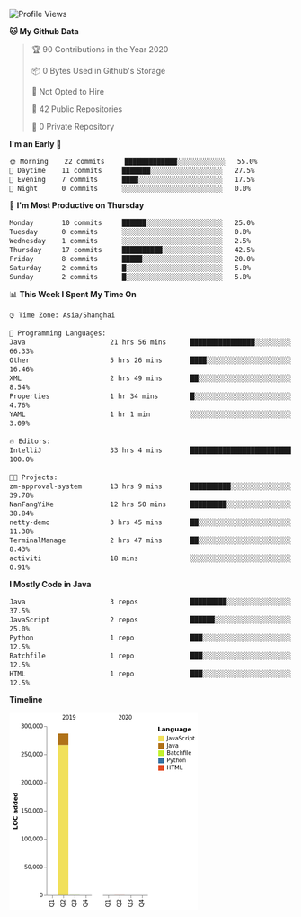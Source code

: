 <!--START_SECTION:waka-->
![Profile Views](http://img.shields.io/badge/Profile%20Views-0-blue)

**🐱 My Github Data** 

> 🏆 90 Contributions in the Year 2020
 > 
> 📦 0 Bytes Used in Github's Storage 
 > 
> 🚫 Not Opted to Hire
 > 
> 📜 42 Public Repositories
 > 
> 🔑 0 Private Repository 
 > 
**I'm an Early 🐤** 

```text
🌞 Morning    22 commits     █████████████░░░░░░░░░░░░   55.0% 
🌆 Daytime    11 commits     ███████░░░░░░░░░░░░░░░░░░   27.5% 
🌃 Evening    7 commits      ████░░░░░░░░░░░░░░░░░░░░░   17.5% 
🌙 Night      0 commits      ░░░░░░░░░░░░░░░░░░░░░░░░░   0.0%

```
📅 **I'm Most Productive on Thursday** 

```text
Monday       10 commits     ██████░░░░░░░░░░░░░░░░░░░   25.0% 
Tuesday      0 commits      ░░░░░░░░░░░░░░░░░░░░░░░░░   0.0% 
Wednesday    1 commits      ░░░░░░░░░░░░░░░░░░░░░░░░░   2.5% 
Thursday     17 commits     ██████████░░░░░░░░░░░░░░░   42.5% 
Friday       8 commits      █████░░░░░░░░░░░░░░░░░░░░   20.0% 
Saturday     2 commits      █░░░░░░░░░░░░░░░░░░░░░░░░   5.0% 
Sunday       2 commits      █░░░░░░░░░░░░░░░░░░░░░░░░   5.0%

```


📊 **This Week I Spent My Time On** 

```text
⌚︎ Time Zone: Asia/Shanghai

💬 Programming Languages: 
Java                     21 hrs 56 mins      ████████████████░░░░░░░░░   66.33% 
Other                    5 hrs 26 mins       ████░░░░░░░░░░░░░░░░░░░░░   16.46% 
XML                      2 hrs 49 mins       ██░░░░░░░░░░░░░░░░░░░░░░░   8.54% 
Properties               1 hr 34 mins        █░░░░░░░░░░░░░░░░░░░░░░░░   4.76% 
YAML                     1 hr 1 min          ░░░░░░░░░░░░░░░░░░░░░░░░░   3.09%

🔥 Editors: 
IntelliJ                 33 hrs 4 mins       █████████████████████████   100.0%

🐱‍💻 Projects: 
zm-approval-system       13 hrs 9 mins       ██████████░░░░░░░░░░░░░░░   39.78% 
NanFangYiKe              12 hrs 50 mins      █████████░░░░░░░░░░░░░░░░   38.84% 
netty-demo               3 hrs 45 mins       ██░░░░░░░░░░░░░░░░░░░░░░░   11.38% 
TerminalManage           2 hrs 47 mins       ██░░░░░░░░░░░░░░░░░░░░░░░   8.43% 
activiti                 18 mins             ░░░░░░░░░░░░░░░░░░░░░░░░░   0.91%

```

**I Mostly Code in Java** 

```text
Java                     3 repos             █████████░░░░░░░░░░░░░░░░   37.5% 
JavaScript               2 repos             ██████░░░░░░░░░░░░░░░░░░░   25.0% 
Python                   1 repo              ███░░░░░░░░░░░░░░░░░░░░░░   12.5% 
Batchfile                1 repo              ███░░░░░░░░░░░░░░░░░░░░░░   12.5% 
HTML                     1 repo              ███░░░░░░░░░░░░░░░░░░░░░░   12.5%

```


**Timeline**

![Chart not found](https://github.com/2720851545/2720851545/blob/master/charts/bar_graph.png) 


<!--END_SECTION:waka-->
